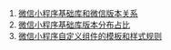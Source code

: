 1. [微信小程序基础库和微信版本关系](https://developers.weixin.qq.com/miniprogram/dev/framework/client-lib/)
2. [微信小程序基础库版本分布占比](https://developers.weixin.qq.com/miniprogram/dev/framework/client-lib/version.html)
3. [微信小程序自定义组件的模板和样式规则](https://developers.weixin.qq.com/miniprogram/dev/framework/custom-component/wxml-wxss.html)